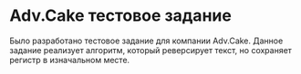 
# Adv.Cake тестовое задание

Было разработано тестовое задание для компании Adv.Cake. Данное задание реализует алгоритм, который реверсирует текст, но сохраняет регистр в изначальном месте.


